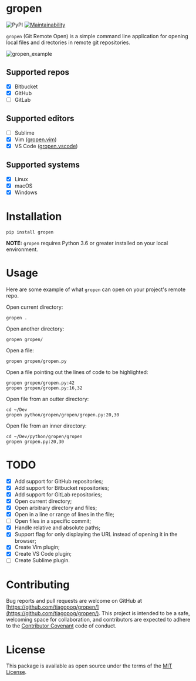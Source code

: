 # gropen

![PyPI](https://img.shields.io/pypi/v/gropen)
[![Maintainability](https://api.codeclimate.com/v1/badges/513113a78c8843c094a2/maintainability)](https://codeclimate.com/github/tiagopog/gropen/maintainability)

`gropen` (Git Remote Open) is a simple command line application for opening
local files and directories in remote git repositories.

![gropen_example](https://user-images.githubusercontent.com/760933/111877395-f8a0b400-8981-11eb-98c8-ad5f0a21b78d.gif)

## Supported repos

- [x] Bitbucket
- [x] GitHub
- [ ] GitLab

## Supported editors

- [ ] Sublime
- [x] Vim ([gropen.vim](https://github.com/tiagopog/gropen.vim))
- [x] VS Code ([gropen.vscode](https://github.com/tiagopog/gropen-vscode))

## Supported systems

- [x] Linux
- [x] macOS
- [x] Windows

# Installation

```
pip install gropen
```

**NOTE:** `gropen` requires Python 3.6 or greater installed on your local environment.

# Usage

Here are some example of what `gropen` can open on your project's remote repo.

Open current directory:

```
gropen .
```

Open another directory:

```
gropen gropen/
```

Open a file:

```
gropen gropen/gropen.py
```

Open a file pointing out the lines of code to be highlighted:

```
gropen gropen/gropen.py:42
gropen gropen/gropen.py:16,32

```

Open file from an outter directory:

```
cd ~/Dev
gropen python/gropen/gropen/gropen.py:20,30
```

Open file from an inner directory:

```
cd ~/Dev/python/gropen/gropen
gropen gropen.py:20,30
```

# TODO

- [x] Add support for GitHub repositories;
- [x] Add support for Bitbucket repositories;
- [x] Add support for GitLab repositories;
- [x] Open current directory;
- [x] Open arbitrary directory and files;
- [x] Open in a line or range of lines in the file;
- [ ] Open files in a specific commit;
- [x] Handle relative and absolute paths;
- [x] Support flag for only displaying the URL instead of opening it in the browser;
- [x] Create Vim plugin;
- [x] Create VS Code plugin;
- [ ] Create Sublime plugin.

# Contributing

Bug reports and pull requests are welcome on GitHub at [https://github.com/tiagopog/gropen/](https://github.com/tiagopog/gropen/).
This project is intended to be a safe, welcoming space for collaboration, and contributors are expected to adhere to the
[Contributor Covenant](https://www.contributor-covenant.org/) code of conduct.

# License

This package is available as open source under the terms of the [MIT License](https://opensource.org/licenses/MIT).
